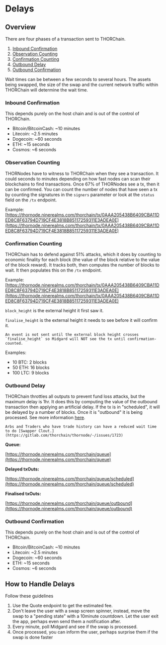 # Delays

## Overview

There are four phases of a transaction sent to THORChain.

1. [Inbound Confirmation](delays.md#inbound-confirmation)
2. [Observation Counting](delays.md#observation-counting)
3. [Confirmation Counting](delays.md#confirmation-counting)
4. [Outbound Delay](delays.md#outbound-delay)
5. [Outbound Confirmation](delays.md#txout-delay)

Wait times can be between a few seconds to several hours. The assets being swapped, the size of the swap and the current network traffic within THORChain will determine the wait time.

### Inbound Confirmation

This depends purely on the host chain and is out of the control of THORChain.

- Bitcoin/BitcoinCash: \~10 minutes
- Litecoin: \~2.5 minutes
- Dogecoin: \~60 seconds
- ETH: \~15 seconds
- Cosmos: \~6 seconds

### Observation Counting

THORNodes have to witness to THORChain when they see a transaction. It could seconds to minutes depending on how fast nodes can scan their blockchains to find transactions. Once 67% of THORNodes see a tx, then it can be confirmed. You can count the number of nodes that have seen a tx by counting the signatures in the `signers` parameter or look at the `status` field on the `/tx` endpoint.

Example: [https://thornode.ninerealms.com/thorchain/tx/0AAA205438B6409CBA11DED8C8F63794D719CF4E3818B85117259311E3ADEA0E](https://thornode.ninerealms.com/thorchain/tx/0AAA205438B6409CBA11DED8C8F63794D719CF4E3818B85117259311E3ADEA0E)

### Confirmation Counting

THORChain has to defend against 51% attacks, which it does by counting to economic finality for each block (the value of the block relative to the value of the block reward). It tracks both, then computes the number of blocks to wait. It then populates this on the `/tx` endpoint.

Example: [https://thornode.ninerealms.com/thorchain/tx/0AAA205438B6409CBA11DED8C8F63794D719CF4E3818B85117259311E3ADEA0E](https://thornode.ninerealms.com/thorchain/tx/0AAA205438B6409CBA11DED8C8F63794D719CF4E3818B85117259311E3ADEA0E)

`block_height` is the external height it first saw it.

`finalise_height` is the external height it needs to see before it will confirm it.

```admonish warning
An event is not sent until the external block height crosses `finalise_height` so Midgard will NOT see the tx until confirmation-counted.
```

Examples:

- 10 BTC: 2 blocks
- 50 ETH: 16 blocks
- 100 LTC: 9 blocks

### Outbound Delay

THORChain throttles all outputs to prevent fund loss attacks, but the maximum delay is 1hr. It does this by computing the value of the outbound transaction then applying an artificial delay. If the tx is in "scheduled", it will be delayed by a number of blocks. Once it is "outbound" it is being processed. See more information [here](https://docs.thorchain.org/how-it-works/security#b905-1).

```admonish info
Arbs and Traders who have trade history can have a reduced wait time to do [Swapper Clout.](https://gitlab.com/thorchain/thornode/-/issues/1723)
```

**Queue:**

[https://thornode.ninerealms.com/thorchain/queue](https://thornode.ninerealms.com/thorchain/queue)

**Delayed txOuts:**

[https://thornode.ninerealms.com/thorchain/queue/scheduled](https://thornode.ninerealms.com/thorchain/queue/scheduled)

**Finalised txOuts:**

[https://thornode.ninerealms.com/thorchain/queue/outbound](https://thornode.ninerealms.com/thorchain/queue/outbound)

### Outbound Confirmation

This depends purely on the host chain and is out of the control of THORChain.

- Bitcoin/BitcoinCash: \~10 minutes
- Litecoin: \~2.5 minutes
- Dogecoin: \~60 seconds
- ETH: \~15 seconds
- Cosmos: \~6 seconds

## How to Handle Delays

Follow these guidelines

1. Use the Quote endpoint to get the estimated fee.
2. Don't leave the user with a swap screen spinner, instead, move the swap to a "pending state" with a 10minute countdown. Let the user exit the app, perhaps even send them a notification after.
3. Every minute, poll Midgard and see if the swap is processed.
4. Once processed, you can inform the user, perhaps surprise them if the swap is done faster
